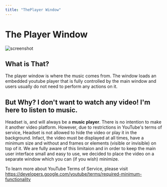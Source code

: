 ```yaml
---
title: "ThePlayer Window"
---
```


# The Player Window

![screenshot](https://headsetapp.co/docs/img/player.png)

## What is That?

The player window is where the music comes from. The window loads an embedded youtube player that is fully controlled by the main window and users usually do not need to perform any actions on it.

## But Why? I don't want to watch any video! I'm here to listen to music.

Headset is, and will always be a __music player__. There is no intention to make it another video platform. However, due to restrictions in YouTube's terms of service, Headset is not allowed to hide the video or play it in the background. Infact, the video must be displayed at all times, have a minimum size and without and frames or elements (visible or invisible) on top of it. We are fully aware of this limitaion and in order to keep the main user interface small and easy to use, we decided to place the video on a separate window which you can (if you wish) minimize.

To learn more about YouTube Terms of Service, please visit https://developers.google.com/youtube/terms/required-minimum-functionality

